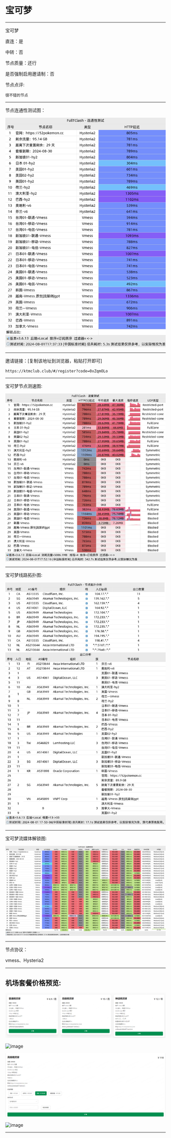 # 宝可梦

-------------------------

宝可梦

直连：是

中转：否

节点质量：还行

是否强制启用邀请制：否

节点点评:

    很不错的节点

-------------------------

节点连通性测试图：

![image](/img/116.png)

-------------------------

邀请链接：[复制该地址到浏览器，粘贴打开即可]

    https://ktmclub.club/#/register?code=0xZqmOLo

-------------------------

宝可梦节点测速图:

![image](/img/117.png)

-------------------------

宝可梦线路拓扑图:

![image](/img/118.png)

-------------------------

宝可梦流媒体解锁图:

![image](/img/119.png)

-------------------------

节点协议：

vmess、Hysteria2

-------------------------

## 机场套餐价格预览:

![image](/price/bkm/1.png)

![image](/price/bkm/2.png)

![image](/price/bkm/3.png)

![image](/price/bkm/4.png)

-------------------------
